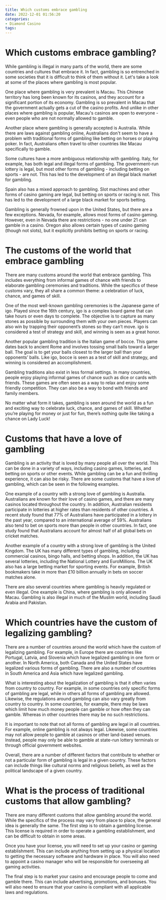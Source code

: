 ```yaml
---
title: Which customs embrace gambling
date: 2022-12-01 01:56:20
categories:
- Diamond Casino
tags:
---
```



#  Which customs embrace gambling?

While gambling is illegal in many parts of the world, there are some countries and cultures that embrace it. In fact, gambling is so entrenched in some societies that it is difficult to think of them without it. Let's take a look at some of the places where gambling is most popular.

One place where gambling is very prevalent is Macau. This Chinese territory has long been known for its casinos, and they account for a significant portion of its economy. Gambling is so prevalent in Macau that the government actually gets a cut of the casino profits. And unlike in other places where gambling is popular, Macau's casinos are open to everyone - even people who are not normally allowed to gamble.

Another place where gambling is generally accepted is Australia. While there are laws against gambling online, Australians don't seem to have a problem with traditional forms of gambling like betting on horses or playing poker. In fact, Australians often travel to other countries like Macau specifically to gamble.

Some cultures have a more ambiguous relationship with gambling. Italy, for example, has both legal and illegal forms of gambling. The government-run lottery is legal, but most other forms of gambling - including betting on sports - are not. This has led to the development of an illegal black market for gambling.

Spain also has a mixed approach to gambling. Slot machines and other forms of casino gaming are legal, but betting on sports or racing is not. This has led to the development of a large black market for sports betting.

Gambling is generally frowned upon in the United States, but there are a few exceptions. Nevada, for example, allows most forms of casino gaming. However, even in Nevada there are restrictions - no one under 21 can gamble in a casino. Oregon also allows certain types of casino gaming (though not slots), but it explicitly prohibits betting on sports or racing.

#  The customs of the world that embrace gambling

There are many customs around the world that embrace gambling. This includes everything from informal games of chance with friends to elaborate gambling ceremonies and traditions. While the specifics of these customs vary, they all share a common theme: a celebration of luck, chance, and games of skill.

One of the most well-known gambling ceremonies is the Japanese game of igo. Played since the 16th century, igo is a complex board game that can take hours or even days to complete. The objective is to capture as many stones as possible by surrounding them with your own pieces. Players can also win by trapping their opponent’s stones so they can’t move. igo is considered a test of strategy and skill, and winning is seen as a great honor.

Another popular gambling tradition is the Italian game of bocce. This game dates back to ancient Rome and involves tossing small balls toward a larger ball. The goal is to get your balls closest to the larger ball than your opponents’ balls. Like igo, bocce is seen as a test of skill and strategy, and winning is considered an accomplishment.

Gambling traditions also exist in less formal settings. In many countries, people enjoy playing informal games of chance such as dice or cards with friends. These games are often seen as a way to relax and enjoy some friendly competition. They can also be a way to bond with friends and family members.

No matter what form it takes, gambling is seen around the world as a fun and exciting way to celebrate luck, chance, and games of skill. Whether you’re playing for money or just for fun, there’s nothing quite like taking a chance on Lady Luck!

#  Customs that have a love of gambling
Gambling is an activity that is loved by many people all over the world. This can be done in a variety of ways, including casino games, lotteries, and betting on sports or other events. While gambling can be a fun and thrilling experience, it can also be risky. There are some customs that have a love of gambling, which can be seen in the following examples.

One example of a country with a strong love of gambling is Australia. Australians are known for their love of casino games, and there are many casinos located throughout the country. In addition, Australian residents participate in lotteries at higher rates than residents of other countries. A recent study found that 77% of Australians have participated in a lottery in the past year, compared to an international average of 59%. Australians also tend to bet on sports more than people in other countries. In fact, one study found that Australians account for almost half of all global bets on cricket matches.

Another example of a country with a strong love of gambling is the United Kingdom. The UK has many different types of gambling, including commercial casinos, bingo halls, and betting shops. In addition, the UK has several lotteries, including the National Lottery and EuroMillions. The UK also has a large betting market for sporting events. For example, British bookmakers take in more than £10 billion annually in bets on soccer matches alone.

There are also several countries where gambling is heavily regulated or even illegal. One example is China, where gambling is only allowed in Macau. Gambling is also illegal in much of the Muslim world, including Saudi Arabia and Pakistan.

#  Which countries have the custom of legalizing gambling?

There are a number of countries around the world which have the custom of legalizing gambling. For example, in Europe there are countries like Portugal, Latvia, and Slovenia which have legalized gambling in one form or another. In North America, both Canada and the United States have legalized various forms of gambling. There are also a number of countries in South America and Asia which have legalized gambling.

What is interesting about the legalization of gambling is that it often varies from country to country. For example, in some countries only specific forms of gambling are legal, while in others all forms of gambling are allowed. Likewise, the regulations around gambling can also vary greatly from country to country. In some countries, for example, there may be laws which limit how much money people can gamble or how often they can gamble. Whereas in other countries there may be no such restrictions.

It is important to note that not all forms of gambling are legal in all countries. For example, online gambling is not always legal. Likewise, some countries may not allow people to gamble at casinos or other land-based venues. Instead, people may only be able to gamble at state-run lottery terminals or through official government websites.

Overall, there are a number of different factors that contribute to whether or not a particular form of gambling is legal in a given country. These factors can include things like cultural norms and religious beliefs, as well as the political landscape of a given country.

#  What is the process of traditional customs that allow gambling?

There are many different customs that allow gambling around the world. While the specifics of the process may vary from place to place, the general idea is generally the same. The first step is to obtain a gambling license. This license is required in order to operate a gambling establishment, and can be difficult to obtain in some areas.

Once you have your license, you will need to set up your casino or gaming establishment. This can include anything from setting up a physical location to getting the necessary software and hardware in place. You will also need to appoint a casino manager who will be responsible for overseeing all gaming activities.

The final step is to market your casino and encourage people to come and gamble there. This can include advertising, promotions, and bonuses. You will also need to ensure that your casino is compliant with all applicable laws and regulations.